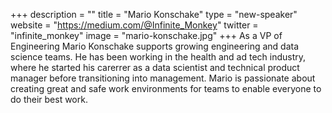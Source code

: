 +++
description = ""
title = "Mario Konschake"
type = "new-speaker"
website = "https://medium.com/@Infinite_Monkey"
twitter = "infinite_monkey"
image = "mario-konschake.jpg"
+++
As a VP of Engineering Mario Konschake supports growing engineering and data science teams.  He has been working in the health  and ad tech industry, where he started his carerrer as a data scientist and technical product manager before transitioning into management.  Mario is passionate about creating great and safe work environments for teams to enable everyone to do their best work.